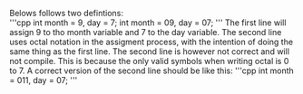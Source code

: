 Belows follows two defintions:  
'''cpp
int month = 9, day = 7;
int month = 09, day = 07;
'''
The first line will assign 9 to tho month variable and 7 to the day variable. The second line uses octal notation in the assigment process, with the intention of doing the same thing as the first line. The second line is however not correct and will not compile. This is because the only valid symbols when writing octal is 0 to 7. A correct version of the second line should be like this:
'''cpp
int month = 011, day = 07;
'''
